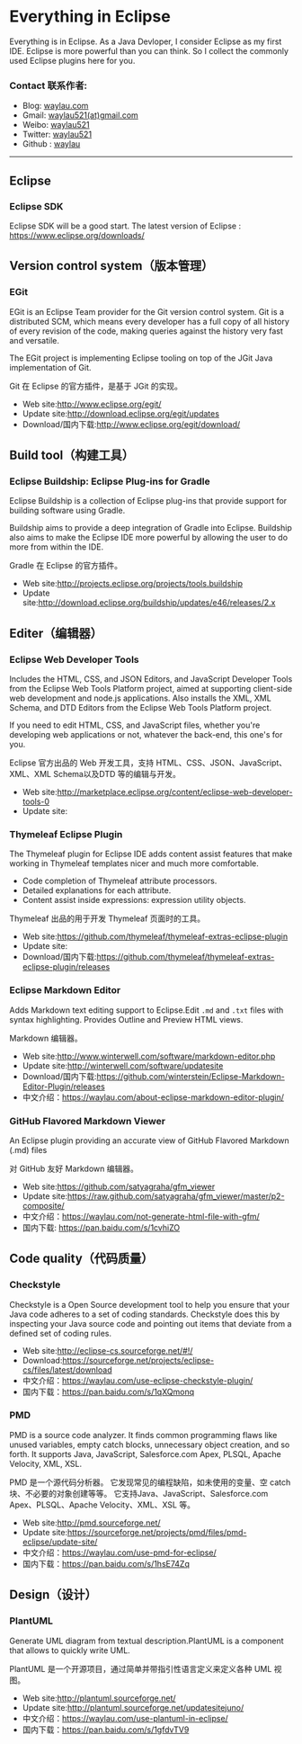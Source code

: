 # Everything in Eclipse

Everything is in Eclipse. As a Java Devloper, I consider Eclipse as my first IDE.  Eclipse is more powerful than you can think. So I collect the commonly used Eclipse plugins here for you.

### Contact 联系作者:

* Blog: [waylau.com](http://waylau.com)
* Gmail: [waylau521(at)gmail.com](mailto:waylau521@gmail.com)
* Weibo: [waylau521](http://weibo.com/waylau521)
* Twitter: [waylau521](https://twitter.com/waylau521)
* Github : [waylau](https://github.com/waylau)

-----------

## Eclipse

### Eclipse SDK 

Eclipse SDK will be a good start. The latest version of Eclipse : https://www.eclipse.org/downloads/

## Version control system（版本管理）

### EGit

EGit is an Eclipse Team provider for the Git version control system. Git is a distributed SCM, which means every developer has a full copy of all history of every revision of the code, making queries against the history very fast and versatile.

The EGit project is implementing Eclipse tooling on top of the JGit Java implementation of Git.

Git 在 Eclipse 的官方插件，是基于 JGit 的实现。

* Web site:http://www.eclipse.org/egit/
* Update site:http://download.eclipse.org/egit/updates
* Download/国内下载:http://www.eclipse.org/egit/download/
 
## Build tool（构建工具）

### Eclipse Buildship: Eclipse Plug-ins for Gradle 

Eclipse Buildship is a collection of Eclipse plug-ins that provide support for building software using Gradle.

Buildship aims to provide a deep integration of Gradle into Eclipse. Buildship also aims to make the Eclipse IDE more powerful by allowing the user to do more from within the IDE.

Gradle 在 Eclipse 的官方插件。

* Web site:http://projects.eclipse.org/projects/tools.buildship
* Update site:http://download.eclipse.org/buildship/updates/e46/releases/2.x

 
 
## Editer（编辑器）

### Eclipse Web Developer Tools
 
Includes the HTML, CSS, and JSON Editors, and JavaScript Developer Tools from the Eclipse Web Tools Platform project, aimed at supporting client-side web development and node.js applications. Also installs the XML, XML Schema, and DTD Editors from the Eclipse Web Tools Platform project.

If you need to edit HTML, CSS, and JavaScript files, whether you're developing web applications or not, whatever the back-end, this one's for you.



Eclipse 官方出品的 Web 开发工具，支持 HTML、CSS、JSON、JavaScript、XML、XML Schema以及DTD 等的编辑与开发。

* Web site:http://marketplace.eclipse.org/content/eclipse-web-developer-tools-0
* Update site: 
 
### Thymeleaf Eclipse Plugin
 
The Thymeleaf plugin for Eclipse IDE adds content assist features that make working in Thymeleaf templates nicer and much more comfortable.

* Code completion of Thymeleaf attribute processors.
* Detailed explanations for each attribute.
* Content assist inside expressions: expression utility objects.

Thymeleaf 出品的用于开发 Thymeleaf 页面时的工具。

* Web site:https://github.com/thymeleaf/thymeleaf-extras-eclipse-plugin
* Update site: 
* Download/国内下载:https://github.com/thymeleaf/thymeleaf-extras-eclipse-plugin/releases

### Eclipse Markdown Editor
 
Adds Markdown text editing support to Eclipse.Edit `.md` and `.txt` files with syntax highlighting.
Provides Outline and Preview HTML views.


Markdown 编辑器。

* Web site:http://www.winterwell.com/software/markdown-editor.php
* Update site:http://winterwell.com/software/updatesite
* Download/国内下载:https://github.com/winterstein/Eclipse-Markdown-Editor-Plugin/releases
* 中文介绍：https://waylau.com/about-eclipse-markdown-editor-plugin/

### GitHub Flavored Markdown Viewer 
 
An Eclipse plugin providing an accurate view of GitHub Flavored Markdown (.md) files


对 GitHub 友好 Markdown 编辑器。

* Web site:https://github.com/satyagraha/gfm_viewer
* Update site:https://raw.github.com/satyagraha/gfm_viewer/master/p2-composite/
* 中文介绍：https://waylau.com/not-generate-html-file-with-gfm/
* 国内下载: https://pan.baidu.com/s/1cvhiZO
 

## Code quality（代码质量）

### Checkstyle

Checkstyle is a Open Source development tool to help you ensure that your Java code adheres to a set of coding standards. Checkstyle does this by inspecting your Java source code and pointing out items that deviate from a defined set of coding rules.

* Web site:http://eclipse-cs.sourceforge.net/#!/
* Download:https://sourceforge.net/projects/eclipse-cs/files/latest/download
* 中文介绍：https://waylau.com/use-eclipse-checkstyle-plugin/
* 国内下载：https://pan.baidu.com/s/1qXQmonq


### PMD

PMD is a source code analyzer. It finds common programming flaws like unused variables, empty catch blocks, unnecessary object creation, and so forth. It supports Java, JavaScript, Salesforce.com Apex, PLSQL, Apache Velocity, XML, XSL. 

PMD 是一个源代码分析器。 它发现常见的编程缺陷，如未使用的变量、空 catch 块、不必要的对象创建等等。 它支持Java、JavaScript、Salesforce.com Apex、PLSQL、Apache Velocity、XML、XSL 等。

* Web site:http://pmd.sourceforge.net/
* Update site:https://sourceforge.net/projects/pmd/files/pmd-eclipse/update-site/
* 中文介绍：https://waylau.com/use-pmd-for-eclipse/
* 国内下载：https://pan.baidu.com/s/1hsE74Zq


## Design（设计）
### PlantUML

Generate UML diagram from textual description.PlantUML is a component that allows to quickly write UML.

PlantUML 是一个开源项目，通过简单并带指引性语言定义来定义各种 UML 视图。


* Web site:http://plantuml.sourceforge.net/
* Update site:http://plantuml.sourceforge.net/updatesitejuno/
* 中文介绍：https://waylau.com/use-plantuml-in-eclipse/
* 国内下载：https://pan.baidu.com/s/1gfdvTV9
